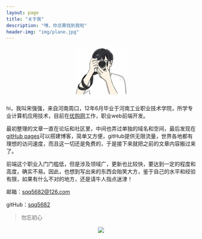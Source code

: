 ```yaml
---
layout: page
title: "关于我"
description: "嘿，你总算找到我啦"
header-img: "img/plane.jpg"
---
```


<center>
    <p><img src="../img/Zero.png" align="center"></p>
</center>

hi，我叫宋强强，来自河南周口，12年6月毕业于河南工业职业技术学院，所学专业计算机应用技术，目前在[优购网](https://m.yougou.com)工作，职业web前端开发。

最初整理的文章一直在论坛和社区里，中间也弄过单独的域名和空间，最后发现在[gitHub pages](https://pages.github.com/)可以搭建博客，简单又方便，gitHub提供无限流量，世界各地都有理想的访问速度，而且这一切还是免费的，于是接下来就把之前的文章内容搬过来了。

前端这个职业入门门槛低，但是涉及领域广，更新也比较快，要达到一定的程度和高度，确实不易。因此，也想到写出来的东西会贻笑大方，鉴于自己的水平和经验有限，如果有什么不对的地方，还是请牛人指点迷津！

邮箱：[sqq5682@126.com](Mailto:sqq5682@126.com) 

gitHub：[sqq5682](https://github.com/sqq5682)

> 勿忘初心

<center>
    <p><img src="../img/hacker.png" align="center"></p>
</center>
<!-- 基于Github的Issues的评论 -->
<div id="gitmentContainer"></div>
<link rel="stylesheet" href="https://imsun.github.io/gitment/style/default.css">
<script src="https://imsun.github.io/gitment/dist/gitment.browser.js"></script>
<script>
var gitment = new Gitment({
    owner: 'sqq5682',
    repo: 'sqq5682.github.io',
    oauth: {
        client_id: 'ebd2b99342db7807f07d',
        client_secret: '701e6d334e758da50e537704a3c2d0a38654445c',
    },
});
gitment.render('gitmentContainer');
</script>
